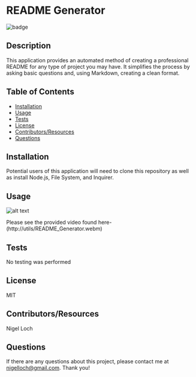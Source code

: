 #  README Generator

![badge](https://img.shields.io/badge/License-MIT-brightgreen)

##  Description

This application provides an automated method of creating a professional README for any type of project you may have. It simplifies the process by asking basic questions and, using Markdown, creating a clean format.

##  Table of Contents
* [Installation](#installation)
* [Usage](#usage)
* [Tests](#tests)
* [License](#license)
* [Contributors/Resources](#contributors)
* [Questions](#questions)

##  Installation

Potential users of this application will need to clone this repository as well as install Node.js, File System, and Inquirer.

##  Usage

![alt text](http://utils/README_GeneratorGif.gif)

Please see the provided video found here- (http://utils/README_Generator.webm)

##  Tests

No testing was performed

##  License

MIT

##  Contributors/Resources

Nigel Loch

##  Questions

If there are any questions about this project, please contact me at <nigelloch@gmail.com>. Thank you!

  
